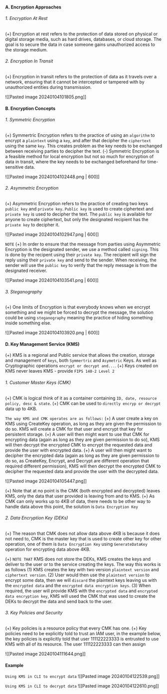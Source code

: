 #### A. Encryption Approaches
###### 1. Encryption At Rest
(+) Encryption at rest refers to the protection of data stored on physical or digital storage media, such as hard drives, databases, or cloud storage. The goal is to secure the data in case someone gains unauthorized access to the storage medium.

###### 2. Encryption In Transit
(+) Encryption in transit refers to the protection of data as it travels over a network, ensuring that it cannot be intercepted or tampered with by unauthorized entities during transmission.

![[Pasted image 20240104101805.png]]

#### B. Encryption Concepts
###### 1. Symmetric Encryption
(+) Symmertric Encryption refers to the practice of using an `algorithm` to encrypt a `plaintext` using a `key`, and after that decipher the `ciphertext` using the same `key`. This creates problem as the key needs to be exchanged between receiving parties to decipher the text. 
	(-) Symmetric Encryption is a feasible method for local encryption but not so much for encryption of data in transit, where the key needs to be exchanged beforehand for time-sensitive data.

![[Pasted image 20240104102448.png | 600]]

###### 2. Asymmetric Encryption
(+) Asymmetric Encryption refers to the practice of creating two keys `public key` and `private key`. `Public key` is used to create ciphertext and `private key` is used to decipher the text. The `public key` is available for anyone to create ciphertext, but only the designated recipient has the `private key` to decipher it.

![[Pasted image 20240104102947.png | 600]]

`NOTE`
(+) In order to ensure that the message from parties using Asymmetric Encryption is the designated sender, we use a method called `signing`. This is done by the recipent using their `private key`. The recipient will sign the reply using their `private key` and send to the sender. When receiving, the sender will use the `public key` to verify that the reply message is from the designated receiver.

![[Pasted image 20240104103541.png | 600]]

###### 3. Steganography
(+) One limits of Encryption is that everybody knows when we encrypt something and we might be forced to decrypt the message, the solution could be using `steganography` meaning the practice of hiding something inside something else.

![[Pasted image 20240104103920.png | 600]]

#### D. Key Management Service (KMS)
(+) KMS is a regional and Public service that allows the creation, storage and management of `keys`, both `Symmertric` and `Asymetric` Keys. As well as Cryptographic operations `encrypt or decrypt and...`.
(+) Keys created on KMS never leaves KMS - provide `FIPS 140-2 Level 2` 

###### 1. Customer Master Keys (CMK)
(+) CMK is logical think of it as a container containing `ID, date, resource policy, desc & state`. 
(+) CMK can be used to `directly encryp or decrypt` data up to 4KB.

`The way KMS and CMK operates are as follows:`
(+) A user create a key on KMS using CreateKey operation, as long as they are given the permission to do so. KMS will create a CMK for that user and encrypt that key for persistent storage.
(+) A user will then might want to use that CMK for encrypting data (again as long as they are given permission to do so), KMS will then decrypt the encrypted CMK to encrypt the requested data and provide the user with encrypted data.
(+) A user will then might want to decipher the encrypted data (again as long as they are given permission to do so, as CreateKey, Encrypt, and Decrypt are different operation that required different permission), KMS will then decrypt the encrypted CMK to decipher the requested data and provide the user with the decrypted data.

![[Pasted image 20240104105447.png]]

(+) Note that at no point is the CMK (both encrypted and decrypted) leaves KMS, only the data that user provided is leaving from and to KMS.
(+) As CMK can only works up to 4KB of data, there needs to be other way to handle data above this point, the solution is `Data Encryption Key`

###### 2. Data Encryption Key (DEKs)
(+) The reason that CMK does not allow data above 4KB is because it does not need to, CMK is the master key that is used to create other key for other operation, one of them is `Data Encryption Key` using `GenerateDataKey` operation for encrypting data above 4KB.

(+) `NOTE THAT` KMS does not store the DEKs, KMS creates the keys and deliver to the user or to the service creating the keys. The way this works is as follows
	(1) KMS creates the key with two version `plaintext version` and `ciphertext version`. 
	(2) User would then use the `plaintext version` to encrypt some data, then we will `discard` the plaintext keys leaving us with the `encrypted data` and the `encrypted data encryption keys`.
	(3) When required, the user will provide KMS with the `encrypted data` and `encrypted data encryption key`, KMS will used the CMK that was used to create the DEKs to decrypt the data and send back to the user.

###### 3. Key Policies and Security
(+) Key policies is a resource policy that every CMK has one.
(+) Key policies need to be explicitly told to trust an IAM user, in the example below, the key policies is explicitly told that user 111122223333 is entrusted to use KMS with all of its resource. The user 111122223333 can then assign 

![[Pasted image 20240104111644.png]]

#### Example
`Using KMS in CLI to encrypt data`
![[Pasted image 20240104122539.png]]

`Using KMS in CLI to decrypt data`
![[Pasted image 20240104122610.png]]

